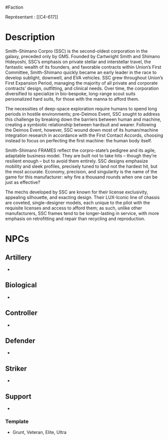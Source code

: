 #Faction

Représentant : [[C4-617]]

# Description
Smith-Shimano Corpro (SSC) is the second-oldest corporation in the galaxy, preceded only by GMS. Founded by Cartwright Smith and Shimano Hideyoshi, SSC’s emphasis on private stellar and interstellar travel, the fantastic wealth of its founders, and favorable contracts within Union’s First Committee, Smith-Shimano quickly became an early leader in the race to develop sublight, downwell, and EVA vehicles. SSC grew throughout Union’s First Expansion Period, managing the majority of all private and corporate contracts’ design, outfitting, and clinical needs. Over time, the corporation diversified to specialize in bio-bespoke, long-range scout suits personalized hard suits, for those with the manna to afford them.

The necessities of deep-space exploration require humans to spend long periods in hostile environments; pre-Deimos Event, SSC sought to address this challenge by breaking down the barriers between human and machine, creating a symbiotic relationship between hardsuit and wearer. Following the Deimos Event, however, SSC wound down most of its human/machine integration research in accordance with the First Contact Accords, choosing instead to focus on perfecting the first machine: the human body itself.

Smith-Shimano FRAMES reflect the corpro-state’s pedigree and its agile, adaptable business model. They are built not to take hits – though they’re resilient enough – but to avoid them entirely. SSC designs emphasize mobility and sleek profiles, precisely tuned
to land not the hardest hit, but the most accurate. Economy, precision, and singularity is the name of the game for this manufacturer: why fire a thousand rounds when one can be just as effective?

The mechs developed by SSC are known for their license exclusivity, appealing silhouette, and exacting design. Their LUX-Iconic line of chassis are coveted, single-designer models, each unique to the pilot with the requisite licenses and access to afford them; as such, unlike other manufacturers, SSC frames tend to be longer-lasting in service, with more emphasis on retrofitting and repair than recycling and reproduction.

# NPCs
## Artillery
- 
## Biological
- 
## Controller
- 
## Defender
- 
## Striker
- 
## Support
- 
### Template
- Grunt, Veteran, Elite, Ultra